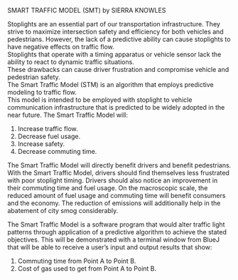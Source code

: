 SMART TRAFFIC MODEL (SMT) by SIERRA KNOWLES

Stoplights are an essential part of our transportation infrastructure.
They strive to maximize intersection safety and efficiency for both vehicles and pedestrians. 
However, the lack of a predictive ability can cause stoplights to have negative effects on traffic flow.  
Stoplights that operate with a timing apparatus or vehicle sensor lack the ability to react to dynamic traffic situations.   
These drawbacks can cause driver frustration and compromise vehicle and pedestrian safety.   
The Smart Traffic Model (STM) is an algorithm that employs predictive modeling to traffic flow.  
This model is intended to be employed with stoplight to vehicle communication infrastructure that is predicted to be widely adopted in the near future.
The Smart Traffic Model will:
1.	Increase traffic flow.
2.	Decrease fuel usage.
3.	Increase safety.
4.	Decrease commuting time.

The Smart Traffic Model will directly benefit drivers and benefit pedestrians. 
With the Smart Traffic Model, drivers should find themselves less frustrated with poor stoplight timing. 
Drivers should also notice an improvement in their commuting time and fuel usage. 
On the macroscopic scale, the reduced amount of fuel usage and commuting time will benefit consumers and the economy. 
The reduction of emissions will additionally help in the abatement of city smog considerably. 

The Smart Traffic Model is a software program that would alter traffic light patterns through application of a predictive algorithm to achieve the stated objectives. 
This will be demonstrated with a terminal window from BlueJ that will be able to receive a user’s input and output results that show:
1.	Commuting time from Point A to Point B.
2.	Cost of gas used to get from Point A to Point B.
